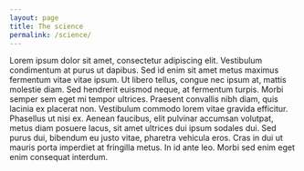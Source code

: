 ```yaml
---
layout: page
title: The science
permalink: /science/
---
```


Lorem ipsum dolor sit amet, consectetur adipiscing elit. Vestibulum condimentum at purus ut dapibus. Sed id enim sit amet metus maximus fermentum vitae vitae ipsum. Ut libero tellus, congue nec ipsum at, mattis molestie diam. Sed hendrerit euismod neque, at fermentum turpis. Morbi semper sem eget mi tempor ultrices. Praesent convallis nibh diam, quis lacinia ex placerat non. Vestibulum commodo lorem vitae gravida efficitur. Phasellus ut nisi ex. Aenean faucibus, elit pulvinar accumsan volutpat, metus diam posuere lacus, sit amet ultrices dui ipsum sodales dui. Sed purus dui, bibendum eu justo vitae, pharetra vehicula eros. Cras in dui ut mauris porta imperdiet at fringilla metus. In id ante leo. Morbi sed enim eget enim consequat interdum.
